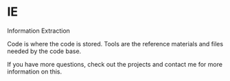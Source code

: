 # IE
Information Extraction

Code is where the code is stored.
Tools are the reference materials and files needed by the code base.

If you have more questions, check out the projects and contact me for more information on this.

